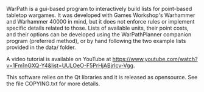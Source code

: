 WarPath is a gui-based program to interactively build lists for point-based tabletop wargames. It was developed with
Games Workshop's Warhammer and Warhammer 40000 in mind, but it does not enforce rules or implement specific details
related to those. Lists of available units, their point costs, and their options can be developed using the WarPathPlanner
companion program (preferred method), or by hand following the two example lists provided in the data/ folder.

A video tutorial is available on YouTube at https://www.youtube.com/watch?v=1Fm1nGXQ-Y4&list=UULOeO-F5PrHjABjrIcv-Vgg.

This software relies on the Qt libraries and it is released as opensource. See the file COPYING.txt for more details.
